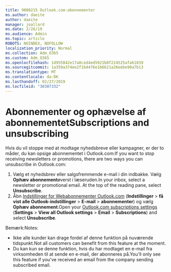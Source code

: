 ```yaml
---
title: 9000215 Outlook.com-abonnementer
ms.author: daeite
author: daeite
manager: joallard
ms.date: 2/26/19
ms.audience: Admin
ms.topic: article
ROBOTS: NOINDEX, NOFOLLOW
localization_priority: Normal
ms.collection: Adm_O365
ms.custom: Adm_O365
ms.openlocfilehash: 1d955842e17a8ced4ed5921b0f224525afa61039
ms.sourcegitcommit: 1a359a374ee2f1b4476e1b6621a26eebe90a7b13
ms.translationtype: MT
ms.contentlocale: da-DK
ms.lasthandoff: 02/27/2019
ms.locfileid: "30307332"
---
```

# <a name="subscriptions-and-unsubscribing"></a><span data-ttu-id="41272-102">Abonnementer og ophævelse af abonnementet</span><span class="sxs-lookup"><span data-stu-id="41272-102">Subscriptions and unsubscribing</span></span>

<span data-ttu-id="41272-103">Hvis du vil stoppe med at modtage nyhedsbreve eller kampagner, er der to måder, du kan opsige abonnementet i Outlook.com:</span><span class="sxs-lookup"><span data-stu-id="41272-103">If you want to stop receiving newsletters or promotions, there are two ways you can unsubscribe in Outlook.com:</span></span>

1. <span data-ttu-id="41272-p101">Vælg et nyhedsbrev eller salgsfremmende e-mail i din indbakke. Vælg **Ophæv abonnement**øverst i læseruden.</span><span class="sxs-lookup"><span data-stu-id="41272-p101">In your inbox, select a newsletter or promotional email. At the top of the reading pane, select **Unsubscribe**.</span></span>
2. <span data-ttu-id="41272-106">Åbn [Indstillinger for Webabonnementer Outlook.com](https://outlook.live.com/mail/options/mail/brandsSubscriptions) (**Indstillinger** > **få vist alle Outlook-indstillinger** > **E-mail** > **abonnementer**) og vælg **Ophæv abonnement**.</span><span class="sxs-lookup"><span data-stu-id="41272-106">Open your [Outlook.com subscriptions settings](https://outlook.live.com/mail/options/mail/brandsSubscriptions) (**Settings** > **View all Outlook settings** > **Email** > **Subscriptions**) and select **Unsubscribe**.</span></span>

<span data-ttu-id="41272-107">Bemærk:</span><span class="sxs-lookup"><span data-stu-id="41272-107">Notes:</span></span>

- <span data-ttu-id="41272-108">Ikke alle kunder kan drage fordel af denne funktion på nuværende tidspunkt.</span><span class="sxs-lookup"><span data-stu-id="41272-108">Not all customers can benefit from this feature at the moment.</span></span>
- <span data-ttu-id="41272-109">Du kan kun se denne funktion, hvis du har modtaget en e-mail fra virksomheden til at sende en e-mail, der abonneres på.</span><span class="sxs-lookup"><span data-stu-id="41272-109">You'll only see this feature if you've received an email from the company sending subscribed email.</span></span>